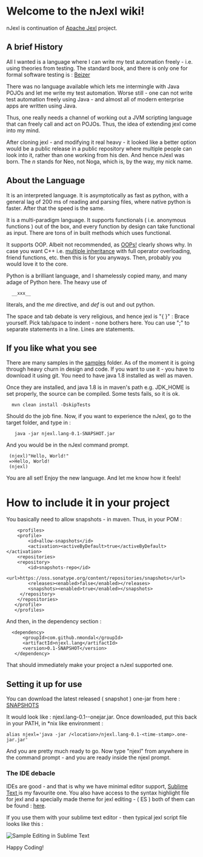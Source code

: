 # Welcome to the nJexl wiki!

nJexl is continuation of [Apache Jexl](http://commons.apache.org/proper/commons-jexl ) project.

## A brief History

All I wanted is a language where I can write my test automation freely - i.e. using theories from testing.
The standard book, and there is only one for formal software testing is :  [Beizer](http://www.amazon.com/Software-Testing-Techniques-2nd-Edition/dp/1850328803)

There was no language available which lets me intermingle with Java POJOs and let me write my test automation. Worse still - one can not write test automation freely using Java - and almost all of modern enterprise apps are written using Java.

Thus, one really needs a channel of working out a JVM scripting language that can freely call and act on POJOs.
Thus, the idea of extending jexl come into my mind.

After cloning jexl - and modifying it real heavy - it looked like a better option would be a public release in a public repository where multiple people can look into it, rather than one working from his den.
And hence nJexl was born. The *n* stands for Neo, not Noga, which is, by the way, my nick name.

## About the Language 

It is an interpreted language. It is asymptotically as fast as python, with a general lag of 200 ms of reading and parsing files, where native python is faster. After that the speed is the same.
 
It is a multi-paradigm language. It supports functionals ( i.e. anonymous functions ) out of the box, and every function by design can take functional as input. There are tons of in built methods which uses functional.

It supports OOP. Albeit not recommended, as [OOPs!](http://harmful.cat-v.org/software/OO_programming/why_oo_sucks)
clearly shows why. In case you want C++ i.e.  [multiple inheritance](http://en.wikipedia.org/wiki/Multiple_inheritance) with full operator overloading, friend functions, etc. then this is for you anyways. Then, probably you would love it to the core.

Python is a brilliant language, and I shamelessly copied many, and many adage of Python here. The heavy use of 

      __xxx__    

literals, and the *me* directive, and *def* is out and out python. 

The space and tab debate is very religious, and hence jexl is "{ }" : Brace yourself.
Pick tab/space to indent - none bothers here.
You can use ";" to separate statements in a line. Lines are statements.


## If you like what you see 

There are many samples in the  [samples](https://github.com/nmondal/njexl/tree/master/core/samples)  folder.
As of the moment it is going through heavy churn in design and code.
If you want to use it - you have to download it using git. 
You need to have java 1.8 installed as well as maven.

Once they are installed, and java 1.8 is in maven's path e.g. JDK_HOME is set properly, 
the source can be compiled. Some tests fails, so it is ok.

      mvn clean install -DskipTests 

Should do the job fine.
Now, if you want to experience the nJexl, go to the target folder, and type in : 


       java -jar njexl.lang-0.1-SNAPSHOT.jar 


And you would be in the nJexl command prompt.
     
     (njexl)"Hello, World!"
     =>Hello, World!
     (njexl)
 
You are all set!
Enjoy the new language. 
And let me know how it feels!


# How to include it in your project

You basically need to allow snapshots - in maven. 
Thus, in your POM :

        <profiles>
        <profile>
            <id>allow-snapshots</id>
            <activation><activeByDefault>true</activeByDefault></activation>
        <repositories>
        <repository>
            <id>snapshots-repo</id>
            <url>https://oss.sonatype.org/content/repositories/snapshots</url>
            <releases><enabled>false</enabled></releases>
            <snapshots><enabled>true</enabled></snapshots>
         </repository>
        </repositories>
       </profile>
       </profiles> 


And then, in the dependency section : 

      <dependency>
          <groupId>com.github.nmondal</groupId>
          <artifactId>njexl.lang</artifactId>
          <version>0.1-SNAPSHOT</version>
       </dependency>

That should immediately make your project a nJexl supported one. 

## Setting it up for use
You can download the latest released ( snapshot ) one-jar from here : 
[SNAPSHOTS](https://oss.sonatype.org/content/repositories/snapshots/com/github/nmondal/njexl.lang/0.1-SNAPSHOT/)

It would look like : njexl.lang-0.1-<time-stamp>-onejar.jar.
Once downloaded, put this back in your PATH, in *nix like environment : 


    alias njexl='java -jar /<location>/njexl.lang-0.1-<time-stamp>.one-jar.jar'
 

And you are pretty much ready to go. Now type "njexl" from anywhere in the command prompt - and you are ready inside the njexl prompt.

### The IDE debacle
IDEs are good - and that is why we have minimal editor support, [Sublime Text ](http://www.sublimetext.com) is my favourite one. You also have access to the syntax highlight file for jexl and a specially made theme for jexl editing - ( ES ) both of them can be found :   [here](https://github.com/nmondal/njexl/tree/master/doc).


If you use them with your sublime text editor - then typical jexl script file looks like this : 

![Sample Editing in Sublime Text ](http://s12.postimg.org/hfhqoyydn/Screen_Shot_2015_05_02_at_6_23_45_pm.png)

Happy Coding!